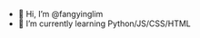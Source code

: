 - 👋 Hi, I’m @fangyinglim
- 🌱 I’m currently learning Python/JS/CSS/HTML


<!---
fangyinglim/fangyinglim is a ✨ special ✨ repository because its `README.md` (this file) appears on your GitHub profile.
You can click the Preview link to take a look at your changes.
--->
